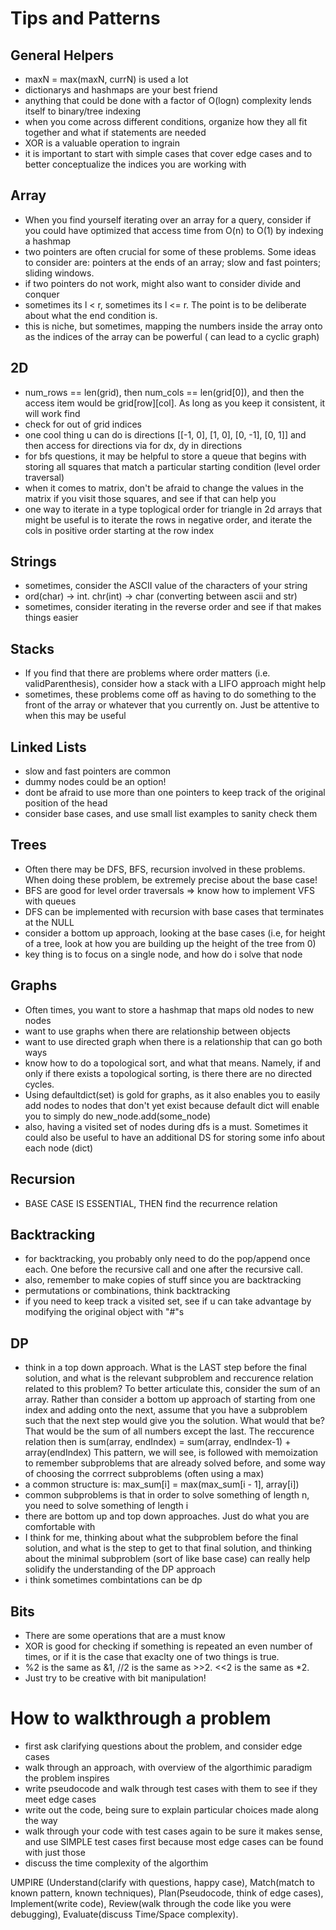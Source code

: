 # Tips and Patterns

## General Helpers
 - maxN = max(maxN, currN) is used a lot
 - dictionarys and hashmaps are your best friend
 - anything that could be done with a factor of O(logn) complexity lends itself to binary/tree indexing
 - when you come across different conditions, organize how they all fit together and what if statements are needed
 - XOR is a valuable operation to ingrain
 - it is important to start with simple cases that cover edge cases and to better conceptualize the indices you are working with
## Array
 - When you find yourself iterating over an array for a query, consider if you could have optimized that access time from O(n) to O(1) by indexing a hashmap
 - two pointers are often crucial for some of these problems. Some ideas to consider are: pointers at the ends of an array; slow and fast pointers; sliding windows.
 - if two pointers do not work, might also want to consider divide and conquer
 - sometimes its l < r, sometimes its l <= r. The point is to be deliberate about what the end condition is.
 - this is niche, but sometimes, mapping the numbers inside the array onto as the indices of the array can be powerful ( can lead to a cyclic graph)


## 2D
 - num_rows == len(grid), then num_cols == len(grid[0]), and then the access item would be grid[row][col]. As long as you keep it consistent, it will work find
 - check for out of grid indices
 - one cool thing u can do is directions [[-1, 0], [1, 0], [0, -1], [0, 1]] and then access for directions via for dx, dy in directions
 - for bfs questions, it may be helpful to store a queue that begins with storing all squares that match a particular starting condition (level order traversal)
 - when it comes to matrix, don't be afraid to change the values in the matrix if you visit those squares, and see if that can help you
 - one way to iterate in a type toplogical order for triangle in 2d arrays that might be useful is to iterate the rows in negative order, and iterate the cols in positive order starting at the row index
## Strings
 - sometimes, consider the ASCII value of the characters of your string
 - ord(char) -> int. chr(int) -> char (converting between ascii and str)
 - sometimes, consider iterating in the reverse order and see if that makes things easier
## Stacks
 - If you find that there are problems where order matters (i.e. validParenthesis), consider how a stack with a LIFO approach might help
 - sometimes, these problems come off as having to do something to the front of the array or whatever that you currently on. Just be attentive to when this may be useful

## Linked Lists
 - slow and fast pointers are common
 - dummy nodes could be an option!
 - dont be afraid to use more than one pointers to keep track of the original position of the head
 - consider base cases, and use small list examples to sanity check them
## Trees
 -  Often there may be DFS, BFS, recursion involved in these problems. When doing these problem, be extremely precise about the base case!
 - BFS are good for level order traversals => know how to implement VFS with queues
 - DFS can be implemented with recursion with base cases that terminates at the NULL
 - consider a bottom up approach, looking at the base cases (i.e, for height of a tree, look at how you are building up the height of the tree from 0)
 - key thing is to focus on a single node, and how do i solve that node

## Graphs
 - Often times, you want to store a hashmap that maps old nodes to new nodes
 - want to use graphs when there are relationship between objects
 - want to use directed graph when there is a relationship that can go both ways
 - know how to do a topological sort, and what that means. Namely, if and only if there exists a topological sorting, is there there are no directed cycles. 
 - Using defaultdict(set) is gold for graphs, as it also enables you to easily add nodes to nodes that don't yet exist because default dict will enable you to simply do new_node.add(some_node)
 - also, having a visited set of nodes during dfs is a must. Sometimes it could also be useful to have an additional DS for storing some info about each node (dict)

## Recursion
 - BASE CASE IS ESSENTIAL, THEN find the recurrence relation

 ## Backtracking
 - for backtracking, you probably only need to do the pop/append once each. One before the recursive call and one after the recursive call.
 - also, remember to make copies of stuff since you are backtracking
 - permutations or combinations, think backtracking
 - if you need to keep track a visited set, see if u can take advantage by modifying the original object with "#"s
## DP
 - think in a top down approach. What is the LAST step before the final solution, and what is the relevant subproblem and reccurence relation related to this problem? To better articulate this, consider the sum of an array. Rather than consider a bottom up approach of starting from one index and adding onto the next, assume that you have a subproblem such that the next step would give you the solution. What would that be? That would be the sum of all numbers except the last. The reccurence relation then is sum(array, endIndex) = sum(array, endIndex-1) + array(endIndex) This pattern, we will see, is followed with memoization to remember subproblems that are already solved before, and some way of choosing the corrrect subproblems (often using a max) 
 - a common structure is: max_sum[i] = max(max_sum[i - 1], array[i])
 - common subproblems is that in order to solve something of length n, you need to solve something of length i
 - there are bottom up and top down approaches. Just do what you are comfortable with
 - I think for me, thinking about what the subproblem before the final solution, and what is the step to get to that final solution, and thinking about the minimal subproblem (sort of like base case) can really help solidify the understanding of the DP approach
 - i think sometimes combintations can be dp

 ## Bits
 - There are some operations that are a must know
 - XOR is good for checking if something is repeated an even number of times, or if it is the case that exaclty one of two things is true.
 - %2 is the same as &1, //2 is the same as >>2. <<2 is the same as *2. 
 - Just try to be creative with bit manipulation!
# How to walkthrough a problem
 - first ask clarifying questions about the problem, and consider edge cases
 - walk through an approach, with overview of the algorthimic paradigm the problem inspires
 - write pseudocode and walk through test cases with them to see if they meet edge cases
 - write out the code, being sure to explain particular choices made along the way
 - walk through your code with test cases again to be sure it makes sense, and use SIMPLE test cases first because most edge cases can be found with just those
 - discuss the time complexity of the algorthim

 UMPIRE (Understand(clarify with questions, happy case), Match(match to known pattern, known techniques), Plan(Pseudocode, think of edge cases), Implement(write code), Review(walk through the code like you were debugging), Evaluate(discuss Time/Space complexity).